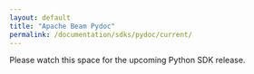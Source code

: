```yaml
---
layout: default
title: "Apache Beam Pydoc"
permalink: /documentation/sdks/pydoc/current/
---
```

<!-- redirect_to: /documentation/sdks/pydoc/0.5.0/ -->

<!-- TODO: Remove the line below and uncomment the redirect above at time of release -->
Please watch this space for the upcoming Python SDK release.

